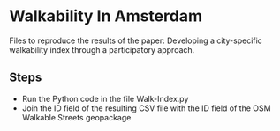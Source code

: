 # Walkability In Amsterdam
Files to reproduce the results of the paper: Developing a city-specific walkability index through a participatory approach.

## Steps
- Run the Python code in the file Walk-Index.py
- Join the ID field of the resulting CSV file with the ID field of the OSM Walkable Streets geopackage
